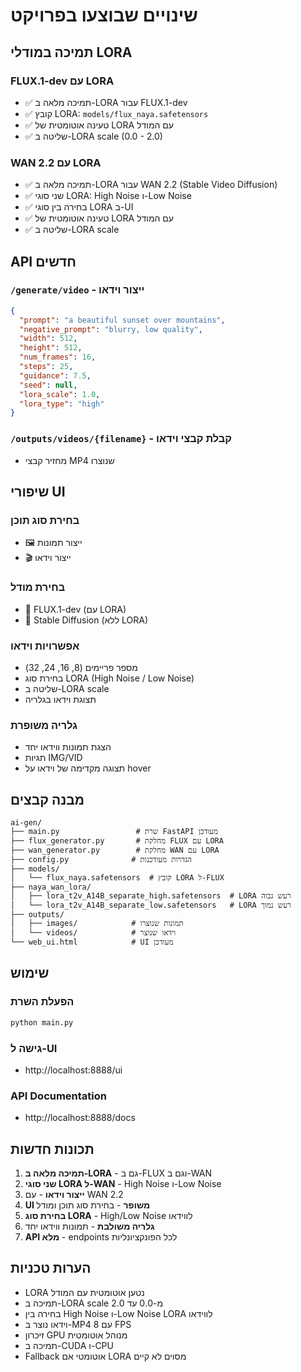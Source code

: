 # שינויים שבוצעו בפרויקט

## תמיכה במודלי LORA

### FLUX.1-dev עם LORA
- ✅ תמיכה מלאה ב-LORA עבור FLUX.1-dev
- ✅ קובץ LORA: `models/flux_naya.safetensors`
- ✅ טעינה אוטומטית של LORA עם המודל
- ✅ שליטה ב-LORA scale (0.0 - 2.0)

### WAN 2.2 עם LORA
- ✅ תמיכה מלאה ב-LORA עבור WAN 2.2 (Stable Video Diffusion)
- ✅ שני סוגי LORA: High Noise ו-Low Noise
- ✅ בחירה בין סוגי LORA ב-UI
- ✅ טעינה אוטומטית של LORA עם המודל
- ✅ שליטה ב-LORA scale

## API חדשים

### `/generate/video` - ייצור וידאו
```json
{
  "prompt": "a beautiful sunset over mountains",
  "negative_prompt": "blurry, low quality",
  "width": 512,
  "height": 512,
  "num_frames": 16,
  "steps": 25,
  "guidance": 7.5,
  "seed": null,
  "lora_scale": 1.0,
  "lora_type": "high"
}
```

### `/outputs/videos/{filename}` - קבלת קבצי וידאו
- מחזיר קבצי MP4 שנוצרו

## שיפורי UI

### בחירת סוג תוכן
- 🖼️ ייצור תמונות
- 🎬 ייצור וידאו

### בחירת מודל
- 🚀 FLUX.1-dev (עם LORA)
- 🎯 Stable Diffusion (ללא LORA)

### אפשרויות וידאו
- מספר פריימים (8, 16, 24, 32)
- בחירת סוג LORA (High Noise / Low Noise)
- שליטה ב-LORA scale
- תצוגת וידאו בגלריה

### גלריה משופרת
- הצגת תמונות ווידאו יחד
- תגיות IMG/VID
- תצוגה מקדימה של וידאו על hover

## מבנה קבצים

```
ai-gen/
├── main.py                 # שרת FastAPI מעודכן
├── flux_generator.py       # מחלקת FLUX עם LORA
├── wan_generator.py        # מחלקת WAN עם LORA
├── config.py              # הגדרות מעודכנות
├── models/
│   └── flux_naya.safetensors  # קובץ LORA ל-FLUX
├── naya_wan_lora/
│   ├── lora_t2v_A14B_separate_high.safetensors  # LORA רעש גבוה
│   └── lora_t2v_A14B_separate_low.safetensors   # LORA רעש נמוך
├── outputs/
│   ├── images/            # תמונות שנוצרו
│   └── videos/            # וידאו שנוצר
└── web_ui.html            # UI מעודכן
```

## שימוש

### הפעלת השרת
```bash
python main.py
```

### גישה ל-UI
- http://localhost:8888/ui

### API Documentation
- http://localhost:8888/docs

## תכונות חדשות

1. **תמיכה מלאה ב-LORA** - גם ב-FLUX וגם ב-WAN
2. **שני סוגי LORA ל-WAN** - High Noise ו-Low Noise
3. **ייצור וידאו** - עם WAN 2.2
4. **UI משופר** - בחירת סוג תוכן ומודל
5. **בחירת סוג LORA** - High/Low Noise לווידאו
6. **גלריה משולבת** - תמונות ווידאו יחד
7. **API מלא** - endpoints לכל הפונקציונליות

## הערות טכניות

- LORA נטען אוטומטית עם המודל
- תמיכה ב-LORA scale מ-0.0 עד 2.0
- בחירה בין High Noise ו-Low Noise LORA לווידאו
- וידאו נוצר ב-MP4 עם 8 FPS
- זיכרון GPU מנוהל אוטומטית
- תמיכה ב-CUDA ו-CPU
- Fallback אוטומטי אם LORA מסוים לא קיים
